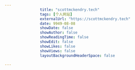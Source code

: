 ---
                title: "scottmckendry.tech"
                tags: [个人网站]
                externalUrl: "https://scottmckendry.tech"
                date: 9949-08-08
                showDate: false
                showAuthor: false
                showReadingTime: false
                showEdit: false
                showLikes: false
                showViews: false
                layoutBackgroundHeaderSpace: false
                ---

